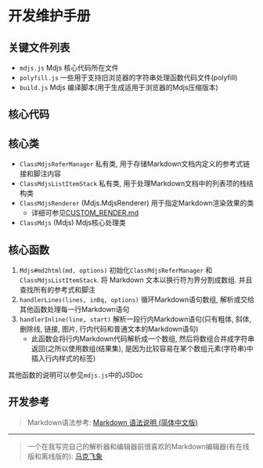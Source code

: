 # 开发维护手册

## 关键文件列表

- `mdjs.js`  Mdjs 核心代码所在文件
- `polyfill.js` 一些用于支持旧浏览器的字符串处理函数代码文件(polyfill)
- `build.js` Mdjs 编译脚本(用于生成适用于浏览器的Mdjs压缩版本)

## 核心代码

## 核心类

- `ClassMdjsReferManager` 私有类, 用于存储Markdown文档内定义的参考式链接和脚注内容
- `ClassMdjsListItemStack` 私有类, 用于处理Markdown文档中的列表项的栈结构类
- `ClassMdjsRenderer` (Mdjs.MdjsRenderer) 用于指定Markdown渲染效果的类
	- 详细可参见[CUSTOM_RENDER.md](CUSTOM_RENDER.md)
- `ClassMdjs` (Mdjs) Mdjs核心处理类


## 核心函数

1. `Mdjs#md2html(md, options)` 初始化`ClassMdjsReferManager` 和`ClassMdjsListItemStack`. 将 Markdown 文本以换行符为界分割成数组. 并且查找所有的参考式和脚注
2. `handlerLines(lines, inBq, options)` 循环Markdown语句数组, 解析或交给其他函数处理每一行Markdown语句
3. `handlerInline(line, start)` 解析一段行内Markdown语句(只有粗体, 斜体, 删除线, 链接, 图片, 行内代码和普通文本的Markdown语句)
	- 此函数会将行内Markdown代码解析成一个数组, 然后将数组合并成字符串返回(之所以使用数组(结果集), 是因为比较容易在某个数组元素(字符串)中插入行内样式的标签)

其他函数的说明可以参见`mdjs.js`中的JSDoc

## 开发参考

> Markdown语法参考:
> [Markdown 语法说明 (简体中文版)](http://www.appinn.com/markdown/)
> 
---
> 一个在我写完自己的解析器和编辑器前很喜欢的Markdown编辑器(有在线版和离线版的):
> [马克飞象](https://maxiang.io/)